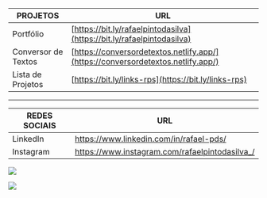 | PROJETOS              | URL                                           |
|-----------------------|-----------------------------------------------|
| Portfólio   | [https://bit.ly/rafaelpintodasilva](https://bit.ly/rafaelpintodasilva) |
| Conversor de Textos   | [https://conversordetextos.netlify.app/](https://conversordetextos.netlify.app/) |
| Lista de Projetos     | [https://bit.ly/links-rps](https://bit.ly/links-rps)       |

<hr/>



| REDES SOCIAIS           | URL                                                           |
|-----------------|---------------------------------------------------------------|
| LinkedIn        | https://www.linkedin.com/in/rafael-pds/ |
| Instagram        | https://www.instagram.com/rafaelpintodasilva_/ |



![](https://github-readme-stats.vercel.app/api/top-langs/?username=Rafael-doctom&theme=dark&hide_border=true&include_all_commits=false&count_private=false&layout=compact)


<a target="blank" href="https://visitcount.itsvg.in">
  <img src="https://visitcount.itsvg.in/api?id=Rafael-doctom&label=Visualizac%C3%B5es%20de%20perfil&color=11&icon=0&pretty=true" />
</a>


